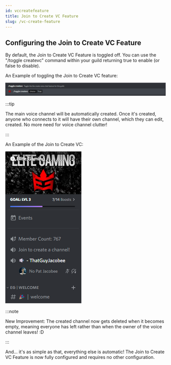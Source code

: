 ```yaml
---
id: vccreatefeature
title: Join to Create VC Feature
slug: /vc-create-feature
---
```


## Configuring the Join to Create VC Feature

By default, the Join to Create VC Feature is toggled off. You can use the "/toggle createvc" command within your guild returning true to enable (or false to disable).

An Example of toggling the Join to Create VC feature:

![img](../static/img/vccreatefeature-example.png)

:::tip

The main voice channel will be automatically created. Once it's created, anyone who connects to it will have their own channel, which they can edit, created. No more need for voice channel clutter!

:::

An Example of the Join to Create VC:

![img](../static/img/vccreatefeature-newvc.png)

:::note

New Improvement: The created channel now gets deleted when it becomes empty, meaning everyone has left rather than when the owner of the voice channel leaves! :D

:::

And... it's as simple as that, everything else is automatic! The Join to Create VC Feature is now fully configured and requires no other configuration.